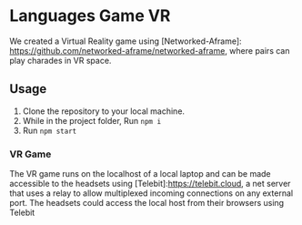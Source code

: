 # Languages Game VR

We created a Virtual Reality game using [Networked-Aframe]: https://github.com/networked-aframe/networked-aframe, where pairs can play charades in VR space.

## Usage
1. Clone the repository to your local machine.
2. While in the project folder, Run ```npm i```
3. Run ```npm start```

### VR Game
The VR game runs on the localhost of a local laptop and can be made accessible to the headsets using [Telebit]:https://telebit.cloud, a net server that uses a relay to allow multiplexed incoming connections on any external port. The headsets could access the local host from their browsers using Telebit
